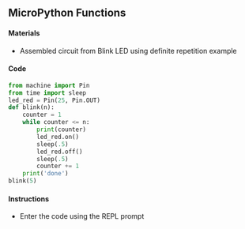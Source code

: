 ## MicroPython Functions

#### Materials
 - Assembled circuit from Blink LED using definite repetition example
#### Code
```Python
from machine import Pin
from time import sleep
led_red = Pin(25, Pin.OUT)
def blink(n):
    counter = 1
    while counter <= n:
        print(counter)
        led_red.on()
        sleep(.5)
        led_red.off()
        sleep(.5)
        counter += 1
    print('done')
blink(5)
```

#### Instructions
 - Enter the code using the REPL prompt
